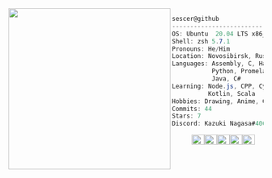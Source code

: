 <img align="left" src="Me.png" width="320" /> 

```csharp
sescer@github
-------------------------
OS: Ubuntu  20.04 LTS x86_64
Shell: zsh 5.7.1
Pronouns: He/Him
Location: Novosibirsk, Russia
Languages: Assembly, C, Haskell, SQL
           Python, Promela, Prolog
           Java, C#
Learning: Node.js, CPP, Cybersecurity,
          Kotlin, Scala
Hobbies: Drawing, Anime, Gaming
Commits: 44
Stars: 7
Discord: Kazuki Nagasa#4066
```
<p align="left">
  &nbsp; &nbsp; &nbsp; &nbsp; &nbsp;
  <img alt="#1c4e65" src="https://via.placeholder.com/15/1c4e65/000000?text=+" width="25" height="20" /><img alt="#5c949c" src="https://via.placeholder.com/15/5c949c/000000?text=+" width="25" height="20" /><img alt="#e2dedd" src="https://via.placeholder.com/15/e2dedd/000000?text=+" width="25" height="20" /><img alt="#dfa4a3" src="https://via.placeholder.com/15/dfa4a3/000000?text=+" width="25" height="20" /><img alt="#7c5c60" src="https://via.placeholder.com/15/7c5c60/000000?text=+" width="25" height="20" />
</p>
